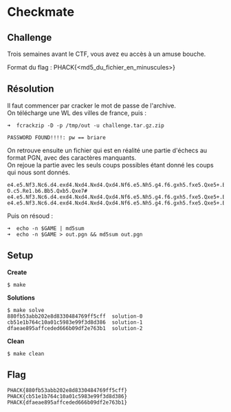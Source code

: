 # Checkmate
## Challenge

Trois semaines avant le CTF, vous avez eu accès à un amuse bouche.

Format du flag : PHACK{<md5_du_fichier_en_minuscules>}

## Résolution

Il faut commencer par cracker le mot de passe de l'archive.  
On télécharge une WL des villes de france, puis :

```
➜  fcrackzip -D -p /tmp/out -u challenge.tar.gz.zip

PASSWORD FOUND!!!!: pw == briare
```

On retrouve ensuite un fichier qui est en réalité une partie d'échecs au format PGN, avec des caractères manquants.  
On rejoue la partie avec les seuls coups possibles étant donné les coups qui nous sont donnés.  

```
e4.e5.Nf3.Nc6.d4.exd4.Nxd4.Nxd4.Qxd4.Nf6.e5.Nh5.g4.f6.gxh5.fxe5.Qxe5+.Be7.Nc3.d6.Qe4.Bf5.Qxf5.Rf8.Qe4.h6.Bc4.Qd7.O-O.c5.Re1.b6.Bb5.Qxb5.Qxe7#
e4.e5.Nf3.Nc6.d4.exd4.Nxd4.Nxd4.Qxd4.Nf6.e5.Nh5.g4.f6.gxh5.fxe5.Qxe5+.Be7.Nc3.d6.Qe4.Bf5.Qxf5.Rf8.Qe4.h6.Bc4.Qd7.Kd1.c5.Re1.b6.Bb5.Qxb5.Qxe7#
e4.e5.Nf3.Nc6.d4.exd4.Nxd4.Nxd4.Qxd4.Nf6.e5.Nh5.g4.f6.gxh5.fxe5.Qxe5+.Be7.Nc3.d6.Qe4.Bf5.Qxf5.Rf8.Qe4.h6.Bc4.Qd7.Kd2.c5.Re1.b6.Bb5.Qxb5.Qxe7#
```

Puis on résoud :

```
➜  echo -n $GAME | md5sum 
➜  echo -n $GAME > out.pgn && md5sum out.pgn
```

## Setup

**Create**

```
$ make
```

**Solutions**

```
$ make solve
880fb53abb202e8d8330484769ff5cff  solution-0
cb51e1b764c10a01c5983e99f3d8d386  solution-1
dfaeae895affceded666b09df2e763b1  solution-2
```

**Clean**

```
$ make clean
```

## Flag

```
PHACK{880fb53abb202e8d8330484769ff5cff}
PHACK{cb51e1b764c10a01c5983e99f3d8d386}
PHACK{dfaeae895affceded666b09df2e763b1}
```
